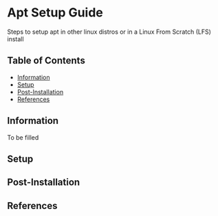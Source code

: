 # Apt Setup Guide

Steps to setup apt in other linux distros or in a Linux From Scratch (LFS) install

## Table of Contents
- [Information](#information)
- [Setup](#setup)
- [Post-Installation](#post-installation)
- [References](#references)

## Information

To be filled

## Setup


## Post-Installation


## References

